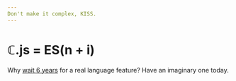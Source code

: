```yaml
---
Don't make it complex, KISS.
---
```


# ℂ.js = ES(n + i)

Why [wait 6 years](https://github.com/tc39/proposal-pipeline-operator/issues/91) for a
real language feature? Have an imaginary one today.

<!-- tags: metappet -->
